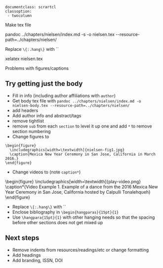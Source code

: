 ```
documentclass: scrartcl
classoption:
 - twocolumn
```

Make tex file

pandoc ../chapters/nielsen/index.md -s -o nielsen.tex --resource-path=../chapters/nielsen/

Replace `\{:.hang\}` with ``

xelatex nielsen.tex

Problems with figures/captions

## Try getting just the body

* Fill in info (including author affiliations with `author`)
* Get body tex file with `pandoc ../chapters/nielsen/index.md -o nielsen-body.tex --resource-path=../chapters/nielsen/`
* add headers
* Add author info and abstract/tags
* remove tightlist
* remove `sub` from each `section` to level it up one and add `*` to remove section numbering
* Change figures to

```
\begin{figure}
  \includegraphics[width=\textwidth]{nielsen-fig1.jpg}
  \caption{Mexica New Year Ceremony in San Jose, California in March 2016.}
\end{figure}
```

* Change videos to (note `caption*`)

\begin{figure}
  \includegraphics[width=\textwidth]{play-video.png}
  \caption*{Video Example 1. Example of a dance from the 2016 Mexica New Year
  Ceremony in San Jose, California hosted by Calpulli Tonalehqueh}
\end{figure}

* Replace `\{:.hang\}` with ``
* Enclose bibliography in `\begin{hangparas}{15pt}{1}`
* Use `\hangpara{15pt}{1}` with other hanging needs so that the spacing before other sections does not get mixed up

## Next steps

* Remove indents from resources/readings/etc or change formatting
* Add headings
* Add branding, ISSN, DOI
